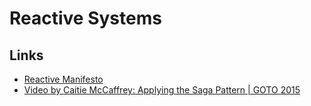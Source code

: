 # Reactive Systems

## Links

* [Reactive Manifesto](https://www.reactivemanifesto.org/)
* [Video by Caitie McCaffrey: Applying the Saga Pattern | GOTO 2015](https://youtu.be/xDuwrtwYHu8)
